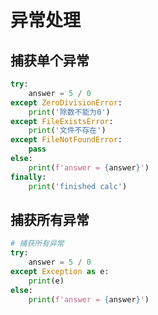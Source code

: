 # 异常处理

## 捕获单个异常

```python
try:
    answer = 5 / 0
except ZeroDivisionError:
    print('除数不能为0')
except FileExistsError:
    print('文件不存在')
except FileNotFoundError:
    pass
else:
    print(f'answer = {answer}')
finally:
    print('finished calc')
```

## 捕获所有异常

```python
# 捕获所有异常
try:
    answer = 5 / 0
except Exception as e:
    print(e)
else:
    print(f'answer = {answer}')
```

